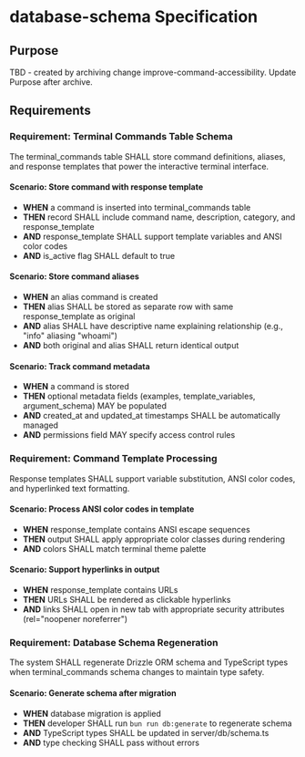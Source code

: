 # database-schema Specification

## Purpose
TBD - created by archiving change improve-command-accessibility. Update Purpose after archive.
## Requirements
### Requirement: Terminal Commands Table Schema

The terminal_commands table SHALL store command definitions, aliases, and
response templates that power the interactive terminal interface.

#### Scenario: Store command with response template

- **WHEN** a command is inserted into terminal_commands table
- **THEN** record SHALL include command name, description, category, and
  response_template
- **AND** response_template SHALL support template variables and ANSI color
  codes
- **AND** is_active flag SHALL default to true

#### Scenario: Store command aliases

- **WHEN** an alias command is created
- **THEN** alias SHALL be stored as separate row with same response_template as
  original
- **AND** alias SHALL have descriptive name explaining relationship (e.g.,
  "info" aliasing "whoami")
- **AND** both original and alias SHALL return identical output

#### Scenario: Track command metadata

- **WHEN** a command is stored
- **THEN** optional metadata fields (examples, template_variables,
  argument_schema) MAY be populated
- **AND** created_at and updated_at timestamps SHALL be automatically managed
- **AND** permissions field MAY specify access control rules

### Requirement: Command Template Processing

Response templates SHALL support variable substitution, ANSI color codes, and
hyperlinked text formatting.

#### Scenario: Process ANSI color codes in template

- **WHEN** response_template contains ANSI escape sequences
- **THEN** output SHALL apply appropriate color classes during rendering
- **AND** colors SHALL match terminal theme palette

#### Scenario: Support hyperlinks in output

- **WHEN** response_template contains URLs
- **THEN** URLs SHALL be rendered as clickable hyperlinks
- **AND** links SHALL open in new tab with appropriate security attributes
  (rel="noopener noreferrer")

### Requirement: Database Schema Regeneration

The system SHALL regenerate Drizzle ORM schema and TypeScript types when
terminal_commands schema changes to maintain type safety.

#### Scenario: Generate schema after migration

- **WHEN** database migration is applied
- **THEN** developer SHALL run `bun run db:generate` to regenerate schema
- **AND** TypeScript types SHALL be updated in server/db/schema.ts
- **AND** type checking SHALL pass without errors

